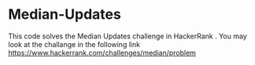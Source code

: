 # Median-Updates
This code solves the Median Updates challenge in HackerRank . You may look at the challange in the following link 
https://www.hackerrank.com/challenges/median/problem

